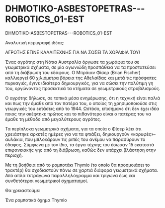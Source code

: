 # DHMOTIKO-ASBESTOPETRAS---ROBOTICS_01-EST
DHMOTIKO-ASBESTOPETRAS---ROBOTICS_01-EST

Αναλυτική περιγραφή ιδέας:

ΑΓΡΟΤΗΣ ΕΓΙΝΕ ΚΑΛΛΙΤΕΧΝΗΣ ΓΙΑ ΝΑ ΣΩΣΕΙ ΤΑ ΧΩΡΑΦΙΑ ΤΟΥ!

Ένας αγρότης στη Νότια Αυστραλία όργωσε τα χωράφια του σε γεωμετρικά σχήματα, σε μία αγωνιώδη προσπάθεια να τα προστατεύσει από τη διάβρωση του εδάφους. 
Ο Μπράιαν Φίσερ (Brian Fischer) καλλιεργεί 60 χιλιόμετρα βόρεια της Αδελαϊδας και μετά τις πρόσφατες πυρκαγιές, έγινε ιδιαίτερα δημιουργικός, για να σώσει την πολύτιμη γη του, οργώνοντας προσεκτικά τα κτήματα σε γεωμετρικούς στροβιλισμούς.

Ο αγρότης δήλωσε, σε τοπικά μέσα ενημέρωσης, ότι η τεχνική είναι παλιά και πως την έμαθε από τον πατέρα του, ο οποίος τη χρησιμοποιούσε στις γεωργικές του εκτάσεις από το 1944. Ωστόσο, επισήμανε ότι δεν έχει ιδέα ποιος την σκέφτηκε πρώτος και το πιθανότερο είναι ο πατέρας του να έμαθε τη μέθοδο από μεγαλύτερους αγρότες.

Τα περίπλοκα γεωμετρικά σχήματα, για τα οποία ο Φίσερ λέει ότι χρειάστηκε αρκετές ημέρες για να τα φτιάξει, δημιουργούν «κορυφές»-αυλάκια, που μπλοκάρουν τις ριπές του ανέμου να παρασύρουν το έδαφος. Σύμφωνα με τον ίδιο, τα έργα τέχνης του έσωσαν 15 εκατοστά επιφανειακής γης από τη διάβρωση, καθώς δεν υπάρχει βλάστηση στην περιοχή.

Με τη βοήθεια από το ρομποτάκι Thymio (το οποίο θα προσμοιάσει το τρακτέρ) θα σχεδιαστούν πάνω σε χαρτιά διάφορα γεωμετρικά σχήματα. Από απλά τετράγωνα παραλληλόγραμμα και τρίγωνα  έως και συνθετότεροι γεωμετρικοί σχηματισμοί.

Θα χρειαστούμε:

Ένα ρομποτικό όχημα Thymio

